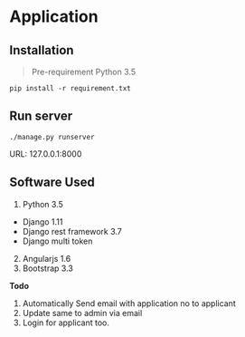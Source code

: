# Application

## Installation
> Pre-requirement Python 3.5
```
pip install -r requirement.txt
```

## Run server
```
./manage.py runserver
```
URL: 127.0.0.1:8000

## Software Used
1. Python 3.5
  - Django 1.11
  - Django rest framework 3.7
  - Django multi token
2. Angularjs 1.6
3. Bootstrap 3.3

**Todo**

1. Automatically Send email with application no to applicant
2. Update same to admin via email
3. Login for applicant too.







